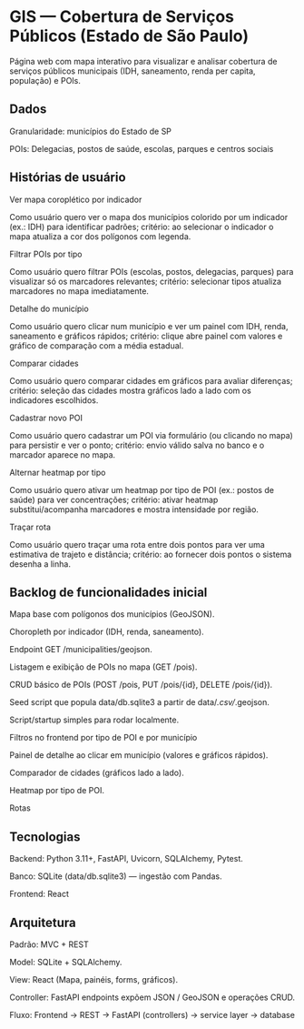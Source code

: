 # GIS — Cobertura de Serviços Públicos (Estado de São Paulo)

Página web com mapa interativo para visualizar e analisar cobertura de serviços públicos municipais (IDH, saneamento, renda per capita, população) e POIs.


## Dados

Granularidade: municípios do Estado de SP

POIs: Delegacias, postos de saúde, escolas, parques e centros sociais


## Histórias de usuário


Ver mapa coroplético por indicador

Como usuário quero ver o mapa dos municípios colorido por um indicador (ex.: IDH) para identificar padrões; critério: ao selecionar o indicador o mapa atualiza a cor dos polígonos com legenda.

Filtrar POIs por tipo

Como usuário quero filtrar POIs (escolas, postos, delegacias, parques) para visualizar só os marcadores relevantes; critério: selecionar tipos atualiza marcadores no mapa imediatamente.

Detalhe do município

Como usuário quero clicar num município e ver um painel com IDH, renda, saneamento e gráficos rápidos; critério: clique abre painel com valores e gráfico de comparação com a média estadual.

Comparar cidades

Como usuário quero comparar cidades em gráficos para avaliar diferenças; critério: seleção das cidades mostra gráficos lado a lado com os indicadores escolhidos.

Cadastrar novo POI

Como usuário quero cadastrar um POI via formulário (ou clicando no mapa) para persistir e ver o ponto; critério: envio válido salva no banco e o marcador aparece no mapa.

Alternar heatmap por tipo

Como usuário quero ativar um heatmap por tipo de POI (ex.: postos de saúde) para ver concentrações; critério: ativar heatmap substitui/acompanha marcadores e mostra intensidade por região.

Traçar rota 

Como usuário quero traçar uma rota entre dois pontos para ver uma estimativa de trajeto e distância; critério: ao fornecer dois pontos o sistema desenha a linha.


## Backlog de funcionalidades inicial 

Mapa base com polígonos dos municípios (GeoJSON).

Choropleth por indicador (IDH, renda, saneamento).

Endpoint GET /municipalities/geojson.

Listagem e exibição de POIs no mapa (GET /pois).

CRUD básico de POIs (POST /pois, PUT /pois/{id}, DELETE /pois/{id}).

Seed script que popula data/db.sqlite3 a partir de data/*.csv/*.geojson.

Script/startup simples para rodar localmente.

Filtros no frontend por tipo de POI e por município

Painel de detalhe ao clicar em município (valores e gráficos rápidos).

Comparador de cidades (gráficos lado a lado).

Heatmap por tipo de POI.

Rotas


## Tecnologias

Backend: Python 3.11+, FastAPI, Uvicorn, SQLAlchemy, Pytest.

Banco: SQLite (data/db.sqlite3) — ingestão com Pandas.

Frontend: React 


## Arquitetura

Padrão: MVC + REST

Model: SQLite + SQLAlchemy.

View: React (Mapa, painéis, forms, gráficos).

Controller: FastAPI endpoints expõem JSON / GeoJSON e operações CRUD.

Fluxo: Frontend → REST → FastAPI (controllers) → service layer → database

